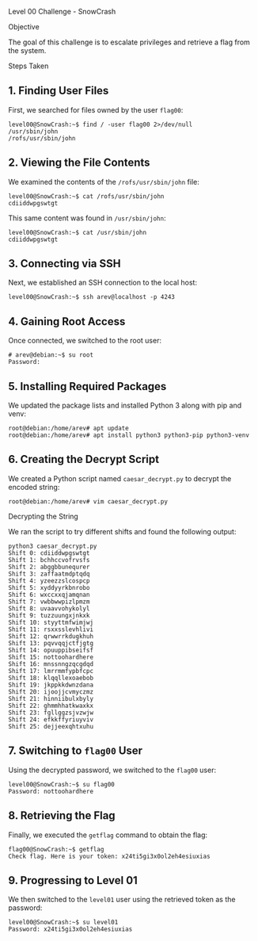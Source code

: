 Level 00 Challenge - SnowCrash

Objective

The goal of this challenge is to escalate privileges and retrieve a flag from the system.

Steps Taken

## 1. Finding User Files

First, we searched for files owned by the user `flag00`:
```console
level00@SnowCrash:~$ find / -user flag00 2>/dev/null
/usr/sbin/john
/rofs/usr/sbin/john
```

## 2. Viewing the File Contents

We examined the contents of the `/rofs/usr/sbin/john` file:
```console
level00@SnowCrash:~$ cat /rofs/usr/sbin/john
cdiiddwpgswtgt
```

This same content was found in `/usr/sbin/john`:
```console
level00@SnowCrash:~$ cat /usr/sbin/john
cdiiddwpgswtgt
```

## 3. Connecting via SSH

Next, we established an SSH connection to the local host:

```console
level00@SnowCrash:~$ ssh arev@localhost -p 4243
```
## 4. Gaining Root Access

Once connected, we switched to the root user:

```console
# arev@debian:~$ su root
Password: 
```
## 5. Installing Required Packages

We updated the package lists and installed Python 3 along with pip and venv:

```console
root@debian:/home/arev# apt update
root@debian:/home/arev# apt install python3 python3-pip python3-venv
```

## 6. Creating the Decrypt Script

We created a Python script named `caesar_decrypt.py` to decrypt the encoded string:

```console
root@debian:/home/arev# vim caesar_decrypt.py 
```

Decrypting the String

We ran the script to try different shifts and found the following output:

```console
python3 caesar_decrypt.py           
Shift 0: cdiiddwpgswtgt
Shift 1: bchhccvofrvsfs
Shift 2: abggbbunequrer
Shift 3: zaffaatmdptqdq
Shift 4: yzeezzslcospcp
Shift 5: xyddyyrkbnrobo
Shift 6: wxccxxqjamqnan
Shift 7: vwbbwwpizlpmzm
Shift 8: uvaavvohykolyl
Shift 9: tuzzuungxjnkxk
Shift 10: styyttmfwimjwj
Shift 11: rsxxsslevhlivi
Shift 12: qrwwrrkdugkhuh
Shift 13: pqvvqqjctfjgtg
Shift 14: opuuppibseifsf
Shift 15: nottoohardhere
Shift 16: mnssnngzqcgdqd
Shift 17: lmrrmmfypbfcpc
Shift 18: klqqllexoaebob
Shift 19: jkppkkdwnzdana
Shift 20: ijoojjcvmyczmz
Shift 21: hinniibulxbyly
Shift 22: ghmmhhatkwaxkx
Shift 23: fgllggzsjvzwjw
Shift 24: efkkffyriuyviv
Shift 25: dejjeexqhtxuhu
```

## 7. Switching to `flag00` User

Using the decrypted password, we switched to the `flag00` user:

```console
level00@SnowCrash:~$ su flag00
Password: nottoohardhere
```
## 8. Retrieving the Flag

Finally, we executed the `getflag` command to obtain the flag:

```console
flag00@SnowCrash:~$ getflag
Check flag. Here is your token: x24ti5gi3x0ol2eh4esiuxias
```
## 9. Progressing to Level 01

We then switched to the `level01` user using the retrieved token as the password:

```console
level00@SnowCrash:~$ su level01
Password: x24ti5gi3x0ol2eh4esiuxias 
```
